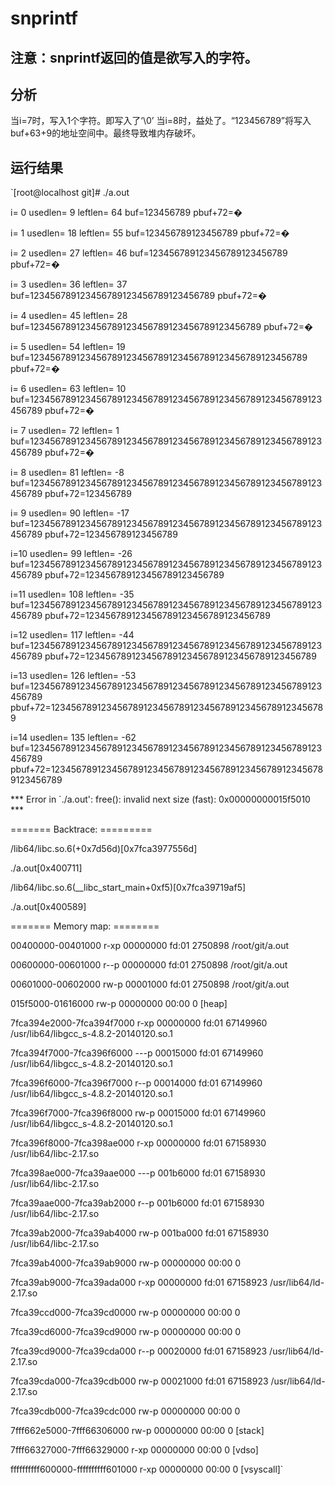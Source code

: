 # snprintf
## 注意：snprintf返回的值是欲写入的字符。
## 分析
当i=7时，写入1个字符。即写入了‘\0’
当i=8时，益处了。“123456789”将写入buf+63+9的地址空间中。最终导致堆内存破坏。
## 运行结果
`[root@localhost git]# ./a.out

i= 0 usedlen=   9 leftlen=                  64 buf=123456789 pbuf+72=�

i= 1 usedlen=  18 leftlen=                  55 buf=123456789123456789 pbuf+72=�

i= 2 usedlen=  27 leftlen=                  46 buf=123456789123456789123456789 pbuf+72=�

i= 3 usedlen=  36 leftlen=                  37 buf=123456789123456789123456789123456789 pbuf+72=�

i= 4 usedlen=  45 leftlen=                  28 buf=123456789123456789123456789123456789123456789 pbuf+72=�

i= 5 usedlen=  54 leftlen=                  19 buf=123456789123456789123456789123456789123456789123456789 pbuf+72=�

i= 6 usedlen=  63 leftlen=                  10 buf=123456789123456789123456789123456789123456789123456789123456789 pbuf+72=�

i= 7 usedlen=  72 leftlen=                   1 buf=123456789123456789123456789123456789123456789123456789123456789 pbuf+72=�

i= 8 usedlen=  81 leftlen=                  -8 buf=123456789123456789123456789123456789123456789123456789123456789 pbuf+72=123456789

i= 9 usedlen=  90 leftlen=                 -17 buf=123456789123456789123456789123456789123456789123456789123456789 pbuf+72=123456789123456789

i=10 usedlen=  99 leftlen=                 -26 buf=123456789123456789123456789123456789123456789123456789123456789 
pbuf+72=123456789123456789123456789

i=11 usedlen= 108 leftlen=                 -35 buf=123456789123456789123456789123456789123456789123456789123456789 pbuf+72=123456789123456789123456789123456789

i=12 usedlen= 117 leftlen=                 -44 buf=123456789123456789123456789123456789123456789123456789123456789 pbuf+72=123456789123456789123456789123456789123456789

i=13 usedlen= 126 leftlen=                 -53 buf=123456789123456789123456789123456789123456789123456789123456789 pbuf+72=123456789123456789123456789123456789123456789123456789

i=14 usedlen= 135 leftlen=                 -62 buf=123456789123456789123456789123456789123456789123456789123456789 pbuf+72=123456789123456789123456789123456789123456789123456789123456789

*** Error in `./a.out': free(): invalid next size (fast): 0x00000000015f5010 ***

======= Backtrace: =========

/lib64/libc.so.6(+0x7d56d)[0x7fca3977556d]

./a.out[0x400711]

/lib64/libc.so.6(__libc_start_main+0xf5)[0x7fca39719af5]

./a.out[0x400589]

======= Memory map: ========

00400000-00401000 r-xp 00000000 fd:01 2750898                            /root/git/a.out

00600000-00601000 r--p 00000000 fd:01 2750898                            /root/git/a.out

00601000-00602000 rw-p 00001000 fd:01 2750898                            /root/git/a.out

015f5000-01616000 rw-p 00000000 00:00 0                                  [heap]

7fca394e2000-7fca394f7000 r-xp 00000000 fd:01 67149960                   /usr/lib64/libgcc_s-4.8.2-20140120.so.1

7fca394f7000-7fca396f6000 ---p 00015000 fd:01 67149960                   /usr/lib64/libgcc_s-4.8.2-20140120.so.1

7fca396f6000-7fca396f7000 r--p 00014000 fd:01 67149960                   /usr/lib64/libgcc_s-4.8.2-20140120.so.1

7fca396f7000-7fca396f8000 rw-p 00015000 fd:01 67149960                   /usr/lib64/libgcc_s-4.8.2-20140120.so.1

7fca396f8000-7fca398ae000 r-xp 00000000 fd:01 67158930                   /usr/lib64/libc-2.17.so

7fca398ae000-7fca39aae000 ---p 001b6000 fd:01 67158930                   /usr/lib64/libc-2.17.so

7fca39aae000-7fca39ab2000 r--p 001b6000 fd:01 67158930                   /usr/lib64/libc-2.17.so

7fca39ab2000-7fca39ab4000 rw-p 001ba000 fd:01 67158930                   /usr/lib64/libc-2.17.so

7fca39ab4000-7fca39ab9000 rw-p 00000000 00:00 0

7fca39ab9000-7fca39ada000 r-xp 00000000 fd:01 67158923                   /usr/lib64/ld-2.17.so

7fca39ccd000-7fca39cd0000 rw-p 00000000 00:00 0

7fca39cd6000-7fca39cd9000 rw-p 00000000 00:00 0

7fca39cd9000-7fca39cda000 r--p 00020000 fd:01 67158923                   /usr/lib64/ld-2.17.so

7fca39cda000-7fca39cdb000 rw-p 00021000 fd:01 67158923                   /usr/lib64/ld-2.17.so

7fca39cdb000-7fca39cdc000 rw-p 00000000 00:00 0

7fff662e5000-7fff66306000 rw-p 00000000 00:00 0                          [stack]

7fff66327000-7fff66329000 r-xp 00000000 00:00 0                          [vdso]

ffffffffff600000-ffffffffff601000 r-xp 00000000 00:00 0                  [vsyscall]`
